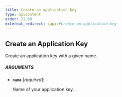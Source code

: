 ```yaml
---
title: Create an application key
type: apicontent
order: 21.08
external_redirect: /api/#create-an-application-key
---
```


## Create an Application Key

Create an application key with a given name.

##### ARGUMENTS

* **`name`** [*required*]:

    Name of your application key.

